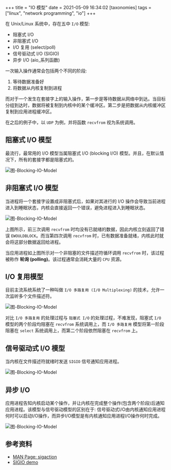 +++
title = "IO 模型"
date = 2021-05-09 16:34:02
[taxonomies]
tags = ["linux", "network programming", "io"]
+++

在 Unix/Linux 系统中，存在五中 `I/O` 模型:

* 阻塞式 I/O
* 非阻塞式 I/O
* I/O 复用 (select/poll)
* 信号驱动式 I/O (SIGIO)
* 异步 I/O (aio_系列函数)

一次输入操作通常会包括两个不同的阶段:

1. 等待数据准备好
2. 将数据从内核复制到进程

而对于一个发生在套接字上的输入操作，第一步是等待数据从网络中到达。当目标分组到达时，数据将被复制到内核中的某个缓冲区。第二步是把数据从内核缓冲区复制到应用进程缓冲区。

在之后的例子中，以 `UDP` 为例，并将函数 `recvfrom` 视为系统调用。

## 阻塞式 I/O 模型

最流行，最常用的 I/O 模型当属阻塞式 I/O (blocking I/O) 模型。并且，在默认情况下，所有的套接字都是阻塞式的。

![图-Blocking-IO-Model](/images/io-multiplexing-io-models/01-Blocking-IO-Model.png)

## 非阻塞式 I/O 模型

当进程将一个套接字设置成非阻塞式后，如果对其进行的 I/O 操作会导致当前进程进入到睡眠状态，内核会直接返回一个错误，避免进程进入到睡眠状态。

![图-Blocking-IO-Model](/images/io-multiplexing-io-models/02-Nonblocking-IO-Model.png)

上图所示，前三次调用 `recvfrom` 时均没有已就绪的数据，因此内核立刻返回了错误 `EWOULDBLOCK`。而当第四次调用 `recvfrom` 时，已有数据准备就绪，内核此时就会将这部分数据返回给进程。

当应用进程如上图所示对一个非阻塞的文件描述符循环调用 `recvfrom` 时，该过程被称作 **轮询 (polling)**。该过程通常会消耗大量的 `CPU` 资源。

## I/O 复用模型

目前主流系统系统了一种叫做 `I/O 多路复用 (I/O Multiplexing)` 的技术，允许一次监听多个文件描述符。

![图-Blocking-IO-Model](/images/io-multiplexing-io-models/03-Multiplexing-IO-Model.png)

对比 `I/O 多路复用` 的处理过程与 `阻塞式 I/O` 的处理过程，不难发现，阻塞式 `I/O` 模型的两个阶段均阻塞在 `recvfrom` 系统调用上，而 `I/O 多路复用` 模型将第一阶段阻塞在 `select` 系统调用上，而第二个阶段依然阻塞在 `recvfrom` 上。

## 信号驱动式 I/O 模型

当内核在文件描述符就绪时发送 `SIGIO` 信号通知应用进程。

![图-Blocking-IO-Model](/images/io-multiplexing-io-models/04-Signal-Driven-IO-Model.png)

## 异步 I/O

应用进程告知内核启动某个操作，并让内核在完成整个操作(包含两个阶段)后通知应用进程。该模型与信号驱动模型的区别在于: 信号驱动式I/O由内核通知应用进程何时可以启动I/O操作，而异步I/O模型是有内核通知应用进程I/O操作何时完成。

![图-Blocking-IO-Model](/images/io-multiplexing-io-models/05-Asynchronous-IO-Model.png)

## 参考资料

* [MAN Page: sigaction](https://man7.org/linux/man-pages/man2/sigaction.2.html)
* [SIGIO demo](https://man7.org/tlpi/code/online/dist/altio/demo_sigio.c.html)
